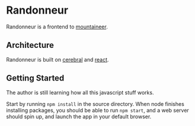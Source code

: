 # Randonneur

Randonneur is a frontend to [mountaineer](https://github.com/wryfi/mountaineer).

## Architecture

Randonneur is built on [cerebral](https://cerebraljs.com) and
[react](https://reactjs.org).

## Getting Started
The author is still learning how all this javascript stuff works.

Start by running `npm install` in the source directory.  When node finishes
installing packages, you should be able to run `npm start`, and a web server
should spin up, and launch the app in your default browser.